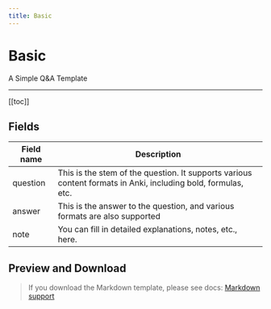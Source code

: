 ```yaml
---
title: Basic
---
```


# Basic

A Simple Q&A Template

---

[[toc]]

## Fields

| Field name | Description                                                                                                   |
| ---------- | ------------------------------------------------------------------------------------------------------------- |
| question   | This is the stem of the question. It supports various content formats in Anki, including bold, formulas, etc. |
| answer     | This is the answer to the question, and various formats are also supported                                    |
| note       | You can fill in detailed explanations, notes, etc., here.                                                     |

## Preview and Download

> If you download the Markdown template, please see docs: [Markdown support](/templates/classic/#markdown-support)

<ClassicTemplateDemo entry="basic" />
